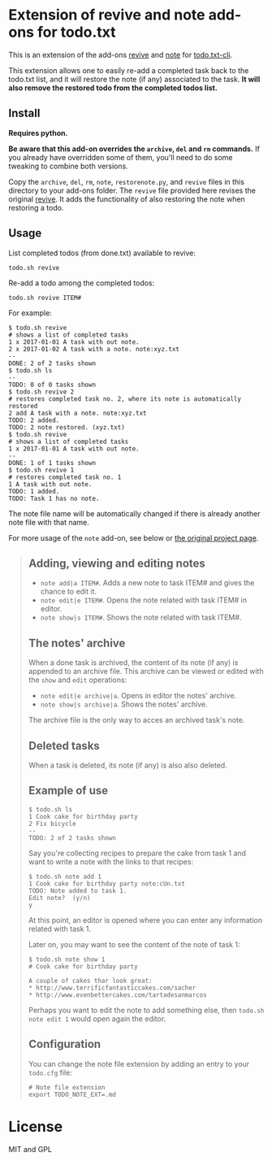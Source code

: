 # Extension of revive and note add-ons for todo.txt
This is an extension of the add-ons [revive](https://github.com/duncanje/todo.txt-revive) and [note](https://github.com/mgarrido/todo.txt-cli/tree/note/todo.actions.d) for [todo.txt-cli](https://github.com/ginatrapani/todo.txt-cli). 

This extension allows one to easily re-add a completed task back to the todo.txt list, and it will restore the note (if any) associated to the task. **It will also remove the restored todo from the completed todos list.**

## Install
**Requires python.**

**Be aware that this add-on overrides the `archive`, `del` and `rm` commands.** If you already have overridden some of them, you'll need to do some tweaking to combine both versions.

Copy the `archive`, `del`, `rm`, `note`, `restorenote.py`, and `revive` files in this directory to your add-ons folder. The `revive` file provided here revises the original [revive](https://github.com/duncanje/todo.txt-revive). It adds the functionality of also restoring the note when restoring a todo. 

## Usage
List completed todos (from done.txt) available to revive:
```
todo.sh revive
```
Re-add a todo among the completed todos:
```
todo.sh revive ITEM#
```
For example:

```
$ todo.sh revive  
# shows a list of completed tasks
1 x 2017-01-01 A task with out note.  
2 x 2017-01-02 A task with a note. note:xyz.txt  
--  
DONE: 2 of 2 tasks shown  
$ todo.sh ls  
--  
TODO: 0 of 0 tasks shown 
$ todo.sh revive 2  
# restores completed task no. 2, where its note is automatically restored
2 add A task with a note. note:xyz.txt  
TODO: 2 added.  
TODO: 2 note restored. (xyz.txt)  
$ todo.sh revive  
# shows a list of completed tasks
1 x 2017-01-01 A task with out note.  
--  
DONE: 1 of 1 tasks shown  
$ todo.sh revive 1  
# restores completed task no. 1
1 A task with out note.  
TODO: 1 added.  
TODO: Task 1 has no note.  
```

The note file name will be automatically changed if there is already another note file with that name.

For more usage of the `note` add-on, see below or [the original project page](https://github.com/mgarrido/todo.txt-cli/tree/note/todo.actions.d).

>## Adding, viewing and editing notes
>
>* `note add|a ITEM#`. Adds a new note to task ITEM# and gives the chance to edit it.
>* `note edit|e ITEM#`. Opens the note related with task ITEM# in editor.
>* `note show|s ITEM#`. Shows the note related with task ITEM#.
>
>## The notes' archive
>
>When a done task is archived, the content of its note (if any) is appended to an archive file. This archive can be viewed or edited with the `show` and `edit` operations:
>
>* `note edit|e archive|a`. Opens in editor the notes' archive.
>* `note show|s archive|a`. Shows the notes' archive.
>
>The archive file is the only way to acces an archived task's note.
>
>## Deleted tasks
>
>When a task is deleted, its note (if any) is also also deleted.
>
>## Example of use
>```
>$ todo.sh ls
>1 Cook cake for birthday party
>2 Fix bicycle
>--
>TODO: 2 of 2 tasks shown
>```
>Say you're collecting recipes to prepare the cake from task 1 and want to write a note with the links to that recipes:
>```
>$ todo.sh note add 1
>1 Cook cake for birthday party note:cUn.txt
>TODO: Note added to task 1.
>Edit note?  (y/n)
>y
>```
>At this point, an editor is opened where you can enter any information related with task 1.
>
>Later on, you may want to see the content of the note of task 1:
>```
>$ todo.sh note show 1
># Cook cake for birthday party
>
>A couple of cakes thar look great:
>* http://www.terrificfantasticcakes.com/sacher
>* http://www.evenbettercakes.com/tartadesanmarcos
>```
>Perhaps you want to edit the note to add something else, then `todo.sh note edit 1` would open again the editor.
>
>## Configuration
>
>You can change the note file extension by adding an entry to your `todo.cfg` file:
>
>```
># Note file extension
>export TODO_NOTE_EXT=.md
>```

# License
MIT and GPL
